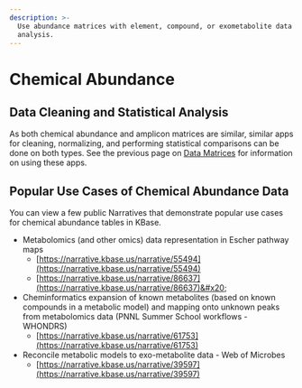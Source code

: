 ```yaml
---
description: >-
  Use abundance matrices with element, compound, or exometabolite data for
  analysis.
---
```


# Chemical Abundance

## Data Cleaning and Statistical Analysis

As both chemical abundance and amplicon matrices are similar, similar apps for cleaning, normalizing, and performing statistical comparisons can be done on both types. See the previous page on [Data Matrices](matrix.md) for information on using these apps.

## Popular Use Cases of Chemical Abundance Data

You can view a few public Narratives that demonstrate popular use cases for chemical abundance tables in KBase.

* Metabolomics (and other omics) data representation in Escher pathway maps
  * [https://narrative.kbase.us/narrative/55494](https://narrative.kbase.us/narrative/55494)
  * [https://narrative.kbase.us/narrative/86637](https://narrative.kbase.us/narrative/86637)&#x20;
* Cheminformatics expansion of known metabolites (based on known compounds in a metabolic model) and mapping onto unknown peaks from metabolomics data (PNNL Summer School workflows - WHONDRS)
  * [https://narrative.kbase.us/narrative/61753](https://narrative.kbase.us/narrative/61753)
* Reconcile metabolic models to exo-metabolite data - Web of Microbes
  * [https://narrative.kbase.us/narrative/39597](https://narrative.kbase.us/narrative/39597)
